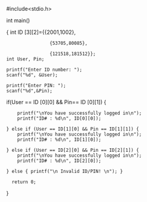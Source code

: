 #include<stdio.h>


int main()

{
    int ID [3][2]={{2001,1002}, 
                   
                    {53705,80085}, 
                   
                    {121518,181512}};
    int User, Pin;

    printf("Enter ID number: ");
    scanf("%d", &User);

    printf("Enter PIN: ");
    scanf("%d",&Pin);

 if(User == ID [0][0] && Pin== ID [0][1]) {
 
        printf("\nYou have successfully logged in\n");
        printf("ID# : %d\n", ID[0][0]);
        
    } else if (User == ID[1][0] && Pin == ID[1][1]) {
        printf("\nYou have successfully logged in\n");
        printf("ID# : %d\n", ID[1][0]);
        
    } else if (User == ID[2][0] && Pin == ID[2][1]) {
        printf("\nYou have successfully logged in\n");
        printf("ID# : %d\n", ID[2][0]);
        
    } else { printf("\n Invalid ID/PIN! \n"); }
    
      return 0;
}
